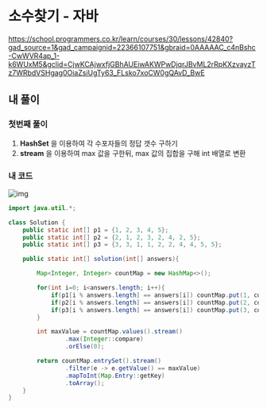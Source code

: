 # **소수찾기 - 자바**

https://school.programmers.co.kr/learn/courses/30/lessons/42840?gad_source=1&gad_campaignid=22366107751&gbraid=0AAAAAC_c4nBshc-CwWVR4ap_1-k6WUxM5&gclid=CjwKCAjwxfjGBhAUEiwAKWPwDjqrJBvML2rRpKXzvayzTz7WRbdVSHgag0OiaZsiUgTy63_FLsko7xoCW0gQAvD_BwE

## **내 풀이**

### 첫번째 풀이

1. **HashSet** 을 이용하여 각 수포자들의 정답 갯수 구하기
1. **stream** 을 이용하여 max 값을 구한뒤, max 값의 집합을 구해 int 배열로 변환

### **내 코드**

![img](https://postfiles.pstatic.net/MjAyNTEwMDJfNCAg/MDAxNzU5Mzk2NTY1MDQ0.mnNEWaKmoS9LTwBzoF8vv6g_4zm6e1zgP7_EjZApTF8g.5JL5VSdiXllHxBes8fhQJe_uY-s1o5svSP-89b9ztn0g.PNG/image.png?type=w773)

```java
import java.util.*;

class Solution {
    public static int[] p1 = {1, 2, 3, 4, 5};
    public static int[] p2 = {2, 1, 2, 3, 2, 4, 2, 5};
    public static int[] p3 = {3, 3, 1, 1, 2, 2, 4, 4, 5, 5};

    public static int[] solution(int[] answers){

        Map<Integer, Integer> countMap = new HashMap<>();

        for(int i=0; i<answers.length; i++){
            if(p1[i % answers.length] == answers[i]) countMap.put(1, countMap.getOrDefault(1, 0) + 1);
            if(p2[i % answers.length] == answers[i]) countMap.put(2, countMap.getOrDefault(2, 0) + 1);
            if(p3[i % answers.length] == answers[i]) countMap.put(3, countMap.getOrDefault(3, 0) + 1);
        }

        int maxValue = countMap.values().stream()
                .max(Integer::compare)
                .orElse(0);

        return countMap.entrySet().stream()
                .filter(e -> e.getValue() == maxValue)
                .mapToInt(Map.Entry::getKey)
                .toArray();
    }
}
```



